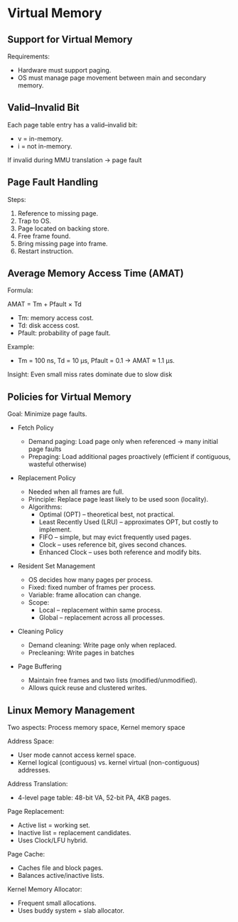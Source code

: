 # Virtual Memory

## Support for Virtual Memory

Requirements:

- Hardware must support paging.
- OS must manage page movement between main and secondary memory.

## Valid–Invalid Bit

Each page table entry has a valid–invalid bit:

- v = in-memory.
- i = not in-memory.

If invalid during MMU translation → page fault

## Page Fault Handling

Steps:

1. Reference to missing page.
2. Trap to OS.
3. Page located on backing store.
4. Free frame found.
5. Bring missing page into frame.
6. Restart instruction.

## Average Memory Access Time (AMAT)

Formula:

AMAT = Tm + Pfault × Td

- Tm: memory access cost.
- Td: disk access cost.
- Pfault: probability of page fault.

Example:

- Tm = 100 ns, Td = 10 μs, Pfault = 0.1 → AMAT ≈ 1.1 μs.

Insight: Even small miss rates dominate due to slow disk

## Policies for Virtual Memory

Goal: Minimize page faults.

- Fetch Policy
  - Demand paging: Load page only when referenced → many initial page faults
  - Prepaging: Load additional pages proactively (efficient if contiguous, wasteful
    otherwise)

- Replacement Policy
  - Needed when all frames are full.
  - Principle: Replace page least likely to be used soon (locality).
  - Algorithms:
    - Optimal (OPT) – theoretical best, not practical.
    - Least Recently Used (LRU) – approximates OPT, but costly to implement.
    - FIFO – simple, but may evict frequently used pages.
    - Clock – uses reference bit, gives second chances.
    - Enhanced Clock – uses both reference and modify bits.

- Resident Set Management
  - OS decides how many pages per process.
  - Fixed: fixed number of frames per process.
  - Variable: frame allocation can change.
  - Scope:
    - Local – replacement within same process.
    - Global – replacement across all processes.

- Cleaning Policy
  - Demand cleaning: Write page only when replaced.
  - Precleaning: Write pages in batches

- Page Buffering
  - Maintain free frames and two lists (modified/unmodified).
  - Allows quick reuse and clustered writes.

## Linux Memory Management

Two aspects: Process memory space, Kernel memory space

Address Space:

- User mode cannot access kernel space.
- Kernel logical (contiguous) vs. kernel virtual (non-contiguous) addresses.

Address Translation:

- 4-level page table: 48-bit VA, 52-bit PA, 4KB pages.

Page Replacement:

- Active list = working set.
- Inactive list = replacement candidates.
- Uses Clock/LFU hybrid.

Page Cache:

- Caches file and block pages.
- Balances active/inactive lists.

Kernel Memory Allocator:

- Frequent small allocations.
- Uses buddy system + slab allocator.
